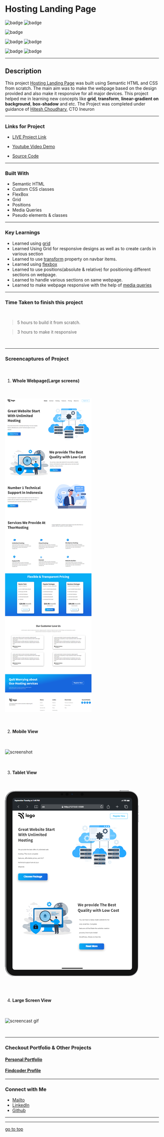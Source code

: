 # Hosting Landing Page


![badge](https://img.shields.io/badge/HTML%20-CSS-green)
![badge](https://img.shields.io/badge/Hosting%20-Landing%20Page-orange)

![badge](https://img.shields.io/badge/Fully%20Responsive-Webpage-yellow)

![badge](https://img.shields.io/badge/display:flex%20-display:%20grid-lightgreen)
![badge](https://img.shields.io/badge/pseudo%20elements%20-linear--gradient-lightgreen)

![badge](https://img.shields.io/badge/responsive--desgin%20-with%20@media--queries-lightblue)
![badge](https://img.shields.io/badge/Shubham%20Singh%20-grey)

***
## Description

This project [Hosting Landing Page](https://hostingg-page.netlify.app/) was built using Semantic HTML and CSS from scratch. The main aim was to make the webpage based on the design provided and also make it responsive for all major devices. This project helped me in learning new concepts like **grid**, **transform**, **linear-gradient on background**, **box-shadow** and etc. The Project was completed under guidance of [Hitesh Choudhary](https://github.com/hiteshchoudhary), CTO Ineuron

***

### Links for Project

* [LIVE Project Link](https://hostingg-page.netlify.app/)

* [Youtube Video Demo](https://youtu.be/4KvpbUqEljU)

* [Source Code](https://github.com/ShubhamSingh03/Hosting-Landing-Page)

***
### Built With 

* Semantic HTML
* Custom CSS classes
* FlexBox
* Grid
* Positions
* Media Queries
* Pseudo elements & classes

***

### Key Learnings

* Learned using [grid](https://developer.mozilla.org/en-US/docs/Web/CSS/CSS_Grid_Layout)
* Learned Using Grid for responsive designs as well as to create cards in various section
* Learned to use [transform](https://developer.mozilla.org/en-US/docs/Web/CSS/transform) property on navbar items.
* Learned using [flexbox](https://developer.mozilla.org/en-US/docs/Web/CSS/flex)
* Learned to use positions(absolute & relative) for positioning different sections on webpage.
* Learned to handle various sections on same webpage.
* Learned to make webpage responsive with the help of [media queries](https://developer.mozilla.org/en-US/docs/Web/CSS/Media_Queries/Using_media_queries)

***

### Time Taken to finish this project
<br>

>5 hours to build it from scratch.

>3 hours to make it responsive

<br>

***

### Screencaptures of Project

<br>

  1. #### Whole Webpage(Large screens)

  <br>

  ![screenshots](./captures/screenshot.png)

  <br>

  2. #### Mobile View

<br>

![screenshot](./captures/mobileview.gif)

<br>

  3. #### Tablet View 

  <br>

  ![screenshot](./captures/tabletview.png)

  <br>

  <br>

  4. #### Large Screen View 

  <br>

  ![screencast gif](./captures/macview.gif)

  <br>

***

### Checkout Portfolio & Other Projects

#### [Personal Portfolio](https://shubhambhoj.in/)


#### [Findcoder Profile](https://www.findcoder.io/u/shubham_singh)
***

### Connect with Me
* [Mailto](mailto:shubhambhoj3@gmail.com)
* [LinkedIn](https://www.linkedin.com/in/shubham-singh-b122b7171/)
* [Github](https://github.com/ShubhamSingh03)
***
***
[go to top](#hosting-landing-page)